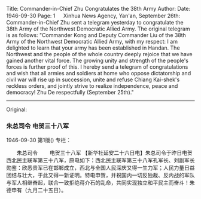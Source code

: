 Title: Commander-in-Chief Zhu Congratulates the 38th Army
Author:
Date: 1946-09-30
Page: 1
　
Xinhua News Agency, Yan'an, September 26th: Commander-in-Chief Zhu sent a telegram yesterday to congratulate the 38th Army of the Northwest Democratic Allied Army. The original telegram is as follows: "Commander Kong and Deputy Commander Liu of the 38th Army of the Northwest Democratic Allied Army, with my respect: I am delighted to learn that your army has been established in Handan. The Northwest and the people of the whole country deeply rejoice that we have gained another vital force. The growing unity and strength of the people's forces is further proof of this. I hereby send a telegram of congratulations and wish that all armies and soldiers at home who oppose dictatorship and civil war will rise up in succession, unite and refuse Chiang Kai-shek's reckless orders, and jointly strive to realize independence, peace and democracy! Zhu De respectfully (September 25th)."



<hr /> 

Original: 


### 朱总司令  电贺三十八军

1946-09-30
第1版()
专栏：

　　朱总司令
　　电贺三十八军
    【新华社延安二十六日电】朱总司令于昨日电贺西北民主联军第三十八军，原电如下：西北民主联军第三十八军孔军长、刘副军长勋鉴：欣悉贵军已在邯郸成立，西北与全国人民深庆又得一生力军；人民力量日益团结与壮大，于此又得一新证明。特电申贺，并祝国内一切反独裁、反内战的军队与军人相继奋起，联合一致拒绝蒋介石的乱命，共同实现独立和平民主而奋斗！朱德申有（九月二十五日）。
